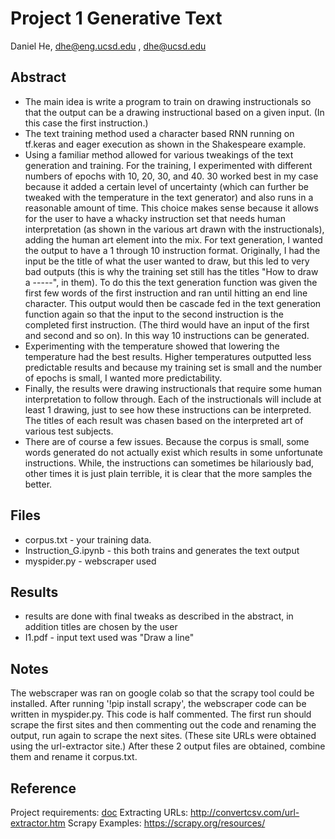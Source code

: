 # Project 1 Generative Text

Daniel He, dhe@eng.ucsd.edu , dhe@ucsd.edu

## Abstract

- The main idea is write a program to train on drawing instructionals so that the output can be a drawing instructional based on a given input. (In this case the first instruction.)
- The text training method used a character based RNN running on tf.keras and eager execution as shown in the Shakespeare example.
- Using a familiar method allowed for various tweakings of the text generation and training. For the training, I experimented with different numbers of epochs with 10, 20, 30, and 40. 30 worked best in my case because it added a certain level of uncertainty (which can further be tweaked with the temperature in the text generator) and also runs in a reasonable amount of time. This choice makes sense because it allows for the user to have a whacky instruction set that needs human interpretation (as shown in the various art drawn with the instructionals), adding the human art element into the mix. 
For text generation, I wanted the output to have a 1 through 10 instruction format. Originally, I had the input be the title of what the user wanted to draw, but this led to very bad outputs (this is why the training set still has the titles "How to draw a -----", in them). To do this the text generation function was given the first few words of the first instruction and ran until hitting an end line character. This output would then be cascade fed in the text generation function again so that the input to the second instruction is the completed first instruction. (The third would have an input of the first and second and so on). In this way 10 instructions can be generated. 
- Experimenting with the temperature showed that lowering the temperature had the best results. Higher temperatures outputted less predictable results and because my training set is small and the number of epochs is small, I wanted more predictability.
- Finally, the results were drawing instructionals that require some human interpretation to follow through. Each of the instructionals will include at least 1 drawing, just to see how these instructions can be interpreted. The titles of each result was chasen based on the interpreted art of various test subjects. 
- There are of course a few issues. Because the corpus is small, some words generated do not actually exist which results in some unfortunate instructions. While, the instructions can sometimes be hilariously bad, other times it is just plain terrible, it is clear that the more samples the better. 

## Files

- corpus.txt - your training data.
- Instruction_G.ipynb - this both trains and generates the text output
- myspider.py - webscraper used

## Results

- results are done with final tweaks as described in the abstract, in addition titles are chosen by the user
- I1.pdf - input text used was "Draw a line"

## Notes

The webscraper was ran on google colab so that the scrapy tool could be installed. After running '!pip install scrapy', the webscraper code can be written in myspider.py. This code is half commented. The first run should scrape  the first sites and then commenting out the code and renaming the output, run again to scrape the next sites. (These site URLs were obtained using the url-extractor site.) After these 2 output files are obtained, combine them and rename it corpus.txt.

## Reference

Project requirements: [doc](https://docs.google.com/document/d/13ueceIyuUc4ATD7B-SFZK641MycFZ57eZ9n1lQ3Y1CM/edit?usp=sharing)
Extracting URLs: http://convertcsv.com/url-extractor.htm
Scrapy Examples: https://scrapy.org/resources/
